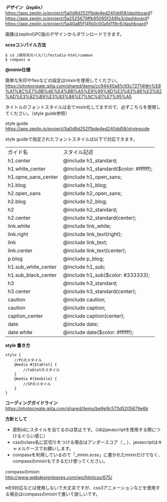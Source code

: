 ***デザイン（zeplin）***  
https://app.zeplin.io/project/5a0d9d252f1bde4ed240dd58/dashboard?  
https://app.zeplin.io/project/5a2525679ffb95065f248fa3/dashboard?  
https://app.zeplin.io/project/5a40a85f14fb0c00afd119c6/dashboard?  

画像はzeplinのPC版のデザインからダウンロードできます。


**scssコンパイル方法**  
```
$ cd /保存先のパス/lifestudio-html/common  
$ compass w  
```

**@minin仕様**

簡単な矢印やflexなどの設定はmixinを使用してください。
https://photocreate.qiita.com/shared/items/cc94440a81c93c72714f#n%E8%A1%8C%E7%9B%AE%E4%BB%A5%E9%99%8D%E3%83%86%E3%82%AD%E3%82%B9%E3%83%88%E7%9C%81%E7%95%A5

タイトルのフォントスタイルは全てmixin化してますので、必ずこちらを使用してください。（style guide参照）

style guide  
https://app.zeplin.io/project/5a0d9d252f1bde4ed240dd58/styleguide

style guideで指定されたフォントスタイルは以下で対応できます。
<table>
<tr>
<td>ガイド名</td>
<td>スタイル記述</td>
</tr>
<tr>
<td>h1.center</td>
<td>@include h1_standard;</td>
</tr>
<tr>
<td>h1.white_center</td>
<td>@include h1_standard($color: #ffffff);</td>
</tr>
<tr>
<td>h1.opne_sans_center</td>
<td>@include h1_open_sans;</td>
</tr>
<tr>
<td>h1.blog</td>
<td>@include h1_blog;</td>
</tr>
<tr>
<td>h2.open_sans</td>
<td>@include h2_open_sans;</td>
</tr>
<tr>
<td>h2.blog</td>
<td>@include h2_blog;</td>
</tr>
<tr>
<td>h2</td>
<td>@include h2_standard;</td>
</tr>
<tr>
<td>h2.center</td>
<td>@include h2_standard(center);</td>
</tr>
<tr>
<td>link.white</td>
<td>@include link_white;</td>
</tr>
<tr>
<td>link.right</td>
<td>@include link_text(right);</td>
</tr>
<tr>
<td>link</td>
<td>@include link_text;</td>
</tr>
<tr>
<td>link.center</td>
<td>@include link_text(center);</td>
</tr>
<tr>
<td>p.blog</td>
<td>@include p_blog;</td>
</tr>
<tr>
<td>h1.sub_white_center</td>
<td>@include h1_sub;</td>
</tr>
<tr>
<td>h1.sub_black_center</td>
<td>@include h1_sub($color: #333333);</td>
</tr>
<tr>
<td>h3</td>
<td>@include h3_standard;</td>
</tr>
<tr>
<td>h3.center</td>
<td>@include h3_standard(center);</td>
</tr>
<tr>
<td>caution</td>
<td>@include caution;</td>
</tr>
<tr>
<td>caution</td>
<td>@include caption;</td>
</tr>
<tr>
<td>caption_center</td>
<td>@include caption(center);</td>
</tr>
<tr>
<td>date</td>
<td>@include date;</td>
</tr>
<tr>
<td>date.white</td>
<td>@include date($color: #ffffff);</td>
</tr>

</table>


**style 書き方**
```
style {
	//PCのスタイル
	@media #{$tablet} {
		//tabletのスタイル
	}
	@media #{$mobile} {
		//SPのスタイル
	}
}
```

**コーディングガイドライン**  
https://photocreate.qiita.com/shared/items/be9e9c573d5205679e6b



**方針として**
* 原則idにスタイルを当てるのは禁止です。（idはjavascriptを使用する際につけるぐらい感じ）
* cssのclass名に区切りをつける場合はアンダースコア（ _ ）、javascriptはキャメルケースでお願いします。
* compassを利用しているので「_mixin.scss」に書かれたmixinだけでなく、compassのmixinもできるだけ使ってください。

compassのmixin  
http://www.webdesignleaves.com/wp/htmlcss/675/

※IE9対応などは使用しないで大丈夫ですが、css3アニメーションなどを使用する場合はcompassのmixinで書いて欲しいです。



